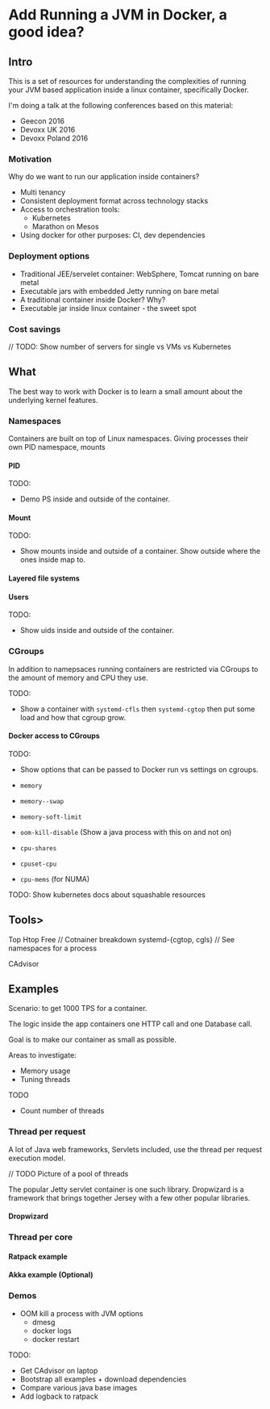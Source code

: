 # Add Running a JVM in Docker, a good idea?

## Intro

This is a set of resources for understanding the complexities of running your JVM based application inside a
linux container, specifically Docker.
 
I'm doing a talk at the following conferences based on this material:
* Geecon 2016
* Devoxx UK 2016
* Devoxx Poland 2016

### Motivation

Why do we want to run our application inside containers?

* Multi tenancy
* Consistent deployment format across technology stacks
* Access to orchestration tools:
  * Kubernetes
  * Marathon on Mesos
* Using docker for other purposes: CI, dev dependencies

### Deployment options

* Traditional JEE/servelet container: WebSphere, Tomcat running on bare metal
* Executable jars with embedded Jetty running on bare metal
* A traditional container inside Docker? Why?
* Executable jar inside linux container - the sweet spot


### Cost savings

// TODO: Show number of servers for single vs VMs vs Kubernetes

## What

The best way to work with Docker is to learn a small amount about the underlying 
kernel features.

### Namespaces

Containers are built on top of Linux namespaces. Giving processes their own PID
namespace, mounts 

#### PID

TODO: 
* Demo PS inside and outside of the container.

#### Mount

TODO: 
* Show mounts inside and outside of a container. Show outside where the ones
inside map to.

#### Layered file systems

#### Users

TODO:
* Show uids inside and outside of the container.

### CGroups

In addition to namepsaces running containers are restricted via CGroups to the
amount of memory and CPU they use.

TODO: 
* Show a container with `systemd-cfls` then `systemd-cgtop` then put some
load and how that cgroup grow.

#### Docker access to CGroups

TODO: 
* Show options that can be passed to Docker run vs settings on cgroups.

* `memory`
* `memory--swap`
* `memory-soft-limit`
* `oom-kill-disable` (Show a java process with this on and not on)

* `cpu-shares`
* `cpuset-cpu`
* `cpu-mems` (for NUMA)

TODO: Show kubernetes docs about squashable resources


## Tools>

Top
Htop
Free
// Cotnainer breakdown
systemd-{cgtop, cgls}
// See namespaces for a process

CAdvisor

## Examples

Scenario: to get 1000 TPS for a container.

The logic inside the app containers one HTTP call and one Database call.

Goal is to make our container as small as possible.

Areas to investigate:
* Memory usage
* Tuning threads

TODO
* Count number of threads

### Thread per request

A lot of Java web frameworks, Servlets included, use the thread per request execution model.

// TODO Picture of a pool of threads

The popular Jetty servlet container is one such library. Dropwizard is a framework
that brings together Jersey with a few other popular libraries.

#### Dropwizard

### Thread per core

#### Ratpack example

#### Akka example (Optional)

### Demos

* OOM kill a process with JVM options
  * dmesg
  * docker logs
  * docker restart



TODO:
* Get CAdvisor on laptop
* Bootstrap all examples + download dependencies
* Compare various java base images
* Add logback to ratpack
